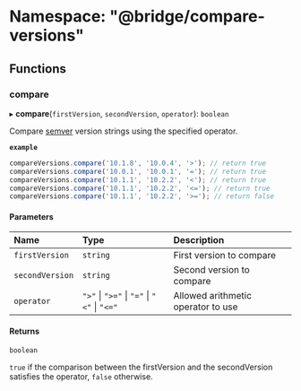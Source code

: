 # Namespace: "@bridge/compare-versions"

## Functions

### compare

▸ **compare**(`firstVersion`, `secondVersion`, `operator`): `boolean`

Compare [semver](https://semver.org/) version strings using the specified operator.

**`example`**
```js
compareVersions.compare('10.1.8', '10.0.4', '>'); // return true
compareVersions.compare('10.0.1', '10.0.1', '='); // return true
compareVersions.compare('10.1.1', '10.2.2', '<'); // return true
compareVersions.compare('10.1.1', '10.2.2', '<='); // return true
compareVersions.compare('10.1.1', '10.2.2', '>='); // return false
```

#### Parameters

| Name | Type | Description |
| :------ | :------ | :------ |
| `firstVersion` | `string` | First version to compare |
| `secondVersion` | `string` | Second version to compare |
| `operator` | ``">"`` \| ``">="`` \| ``"="`` \| ``"<"`` \| ``"<="`` | Allowed arithmetic operator to use |

#### Returns

`boolean`

`true` if the comparison between the firstVersion and the secondVersion satisfies the operator, `false` otherwise.
